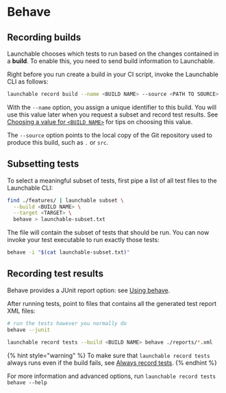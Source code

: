 # Behave

## Recording builds

Launchable chooses which tests to run based on the changes contained in a **build**. To enable this, you need to send build information to Launchable.

Right before you run create a build in your CI script, invoke the Launchable CLI as follows:

```bash
launchable record build --name <BUILD NAME> --source <PATH TO SOURCE>
```

With the `--name` option, you assign a unique identifier to this build. You will use this value later when you request a subset and record test results. See [Choosing a value for `<BUILD NAME>`](../resources/build-names.md) for tips on choosing this value.

The `--source` option points to the local copy of the Git repository used to produce this build, such as `.` or `src`.

## Subsetting tests

To select a meaningful subset of tests, first pipe a list of all test files to the Launchable CLI:

```bash
find ./features/ | launchable subset \
  --build <BUILD NAME> \
  --target <TARGET> \
  behave > launchable-subset.txt
```

The file will contain the subset of tests that should be run. You can now invoke your test executable to run exactly those tests:

```bash
behave -i "$(cat launchable-subset.txt)"
```

## Recording test results
Behave provides a JUnit report option: see [Using behave](https://behave.readthedocs.io/en/stable/behave.html?highlight=junit#cmdoption-junit).

After running tests, point to files that contains all the generated test report XML files:

```bash
# run the tests however you normally do
behave --junit

launchable record tests --build <BUILD NAME> behave ./reports/*.xml
```

{% hint style="warning" %}
To make sure that `launchable record tests` always runs even if the build fails, see [Always record tests](recording-test-results.md#always-record-tests).
{% endhint %}

For more information and advanced options, run `launchable record tests behave --help`